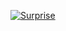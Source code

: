 [![Surprise](https://img.shields.io/badge/🎁_Open_a_gift-ffb6c1?style=for-the-badge)](https://www.youtube.com/watch?v=5qap5aO4i9A)
